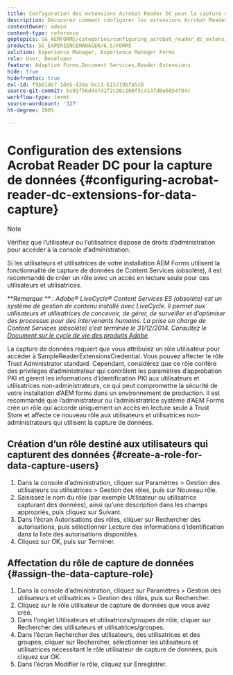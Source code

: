 ```yaml
---
title: Configuration des extensions Acrobat Reader DC pour la capture de données
description: Découvrez comment configurer les extensions Acrobat Reader DC pour la capture de données.
contentOwner: admin
content-type: reference
geptopics: SG_AEMFORMS/categories/configuring_acrobat_reader_dc_extensions
products: SG_EXPERIENCEMANAGER/6.5/FORMS
solution: Experience Manager, Experience Manager Forms
role: User, Developer
feature: Adaptive Forms,Document Services,Reader Extensions
hide: true
hidefromtoc: true
exl-id: f9b01de7-1de5-43aa-bcc3-b15719bfa5c0
source-git-commit: bc91f56d447d1f2c26c160f5c414fd0e6054f84c
workflow-type: tm+mt
source-wordcount: '327'
ht-degree: 100%

---
```


# Configuration des extensions Acrobat Reader DC pour la capture de données {#configuring-acrobat-reader-dc-extensions-for-data-capture}

>[!NOTE]
> 
> Vérifiez que l’utilisateur ou l’utilisatrice dispose de droits d’administration pour accéder à la console d’administration.

Si les utilisateurs et utilisatrices de votre installation AEM Forms utilisent la fonctionnalité de capture de données de Content Services (obsolète), il est recommandé de créer un rôle avec un accès en lecture seule pour ces utilisateurs et utilisatrices.

***Remarque ** : Adobe® LiveCycle® Content Services ES (obsolète) est un système de gestion de contenu installé avec LiveCycle. Il permet aux utilisateurs et utilisatrices de concevoir, de gérer, de surveiller et d’optimiser des processus pour des intervenants humains. La prise en charge de Content Services (obsolète) s’est terminée le 31/12/2014. Consultez le[ Document sur le cycle de vie des produits Adobe](https://helpx.adobe.com/fr/support/programs/eol-matrix.html).*

La capture de données requiert que vous attribuiez un rôle utilisateur pour accéder à SampleReaderExtensionsCredential. Vous pouvez affecter le rôle Trust Administrator standard. Cependant, considérez que ce rôle confère des privilèges d’administrateur qui contrôlent les paramètres d’approbation PKI et gèrent les informations d’identification PKI aux utilisateurs et utilisatrices non-administrateurs, ce qui peut compromettre la sécurité de votre installation d’AEM forms dans un environnement de production. Il est recommandé que l’administrateur ou l’administratrice système d’AEM Forms crée un rôle qui accorde uniquement un accès en lecture seule à Trust Store et affecte ce nouveau rôle aux utilisateurs et utilisatrices non-administrateurs qui utilisent la capture de données.

## Création d’un rôle destiné aux utilisateurs qui capturent des données {#create-a-role-for-data-capture-users}

1. Dans la console d’administration, cliquer sur Paramètres > Gestion des utilisateurs ou utilisatrices > Gestion des rôles, puis sur Nouveau rôle.
1. Saisissez le nom du rôle (par exemple Utilisateur ou utilisatrice capturant des données), ainsi qu’une description dans les champs appropriés, puis cliquez sur Suivant.
1. Dans l’écran Autorisations des rôles, cliquer sur Rechercher des autorisations, puis sélectionner Lecture des informations d’identification dans la liste des autorisations disponibles.
1. Cliquez sur OK, puis sur Terminer.

## Affectation du rôle de capture de données {#assign-the-data-capture-role}

1. Dans la console d’administration, cliquez sur Paramètres > Gestion des utilisateurs et utilisatrices > Gestion des rôles, puis sur Rechercher.
1. Cliquez sur le rôle utilisateur de capture de données que vous avez créé.
1. Dans l’onglet Utilisateurs et utilisatrices/groupes de rôle, cliquer sur Rechercher des utilisateurs et utilisatrices/groupes.
1. Dans l’écran Rechercher des utilisateurs, des utilisatrices et des groupes, cliquer sur Rechercher, sélectionner les utilisateurs et utilisatrices nécessitant le rôle utilisateur de capture de données, puis cliquez sur OK.
1. Dans l’écran Modifier le rôle, cliquez sur Enregistrer.

